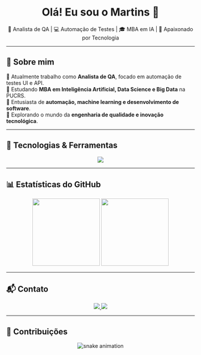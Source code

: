 <h1 align="center">Olá! Eu sou o Martins 🚀</h1>

<p align="center">
🎯 Analista de QA | 💻 Automação de Testes | 🎓 MBA em IA | 🚀 Apaixonado por Tecnologia
</p>

---

## 📌 Sobre mim

🔹 Atualmente trabalho como **Analista de QA**, focado em automação de testes UI e API.  
🔹 Estudando **MBA em Inteligência Artificial, Data Science e Big Data** na PUCRS.  
🔹 Entusiasta de **automação, machine learning e desenvolvimento de software**.  
🔹 Explorando o mundo da **engenharia de qualidade e inovação tecnológica**.  

---

## 🚀 Tecnologias & Ferramentas

<div align="center">
  <img src="https://skillicons.dev/icons?i=java,python,js,ts,react,html,css,csharp,docker,git,selenium,postgres,mysql" />
</div>

---

## 📊 Estatísticas do GitHub

<div align="center">
  <img height="180em" src="https://github-readme-stats.vercel.app/api?username=MartinsJP&show_icons=true&theme=tokyonight&include_all_commits=true&count_private=true"/>
  <img height="180em" src="https://github-readme-stats.vercel.app/api/top-langs/?username=MartinsJP&layout=compact&langs_count=7&theme=tokyonight"/>
</div>

---

## 📬 Contato

<p align="center">
  <a href="mailto:joaopedromartins110@outlook.com" target="_blank">
    <img src="https://img.shields.io/badge/-Email-%23333?style=for-the-badge&logo=gmail&logoColor=white">
  </a>
  <a href="https://www.linkedin.com/in/joao-pedro-martins-101/" target="_blank">
    <img src="https://img.shields.io/badge/-LinkedIn-%230077B5?style=for-the-badge&logo=linkedin&logoColor=white">
  </a>
</p>

---

## 🐍 Contribuições  

<div align="center">
  <img src="https://github.com/MartinsJP/MartinsJP/blob/output/github-contribution-grid-snake.svg" alt="snake animation">
</div>
